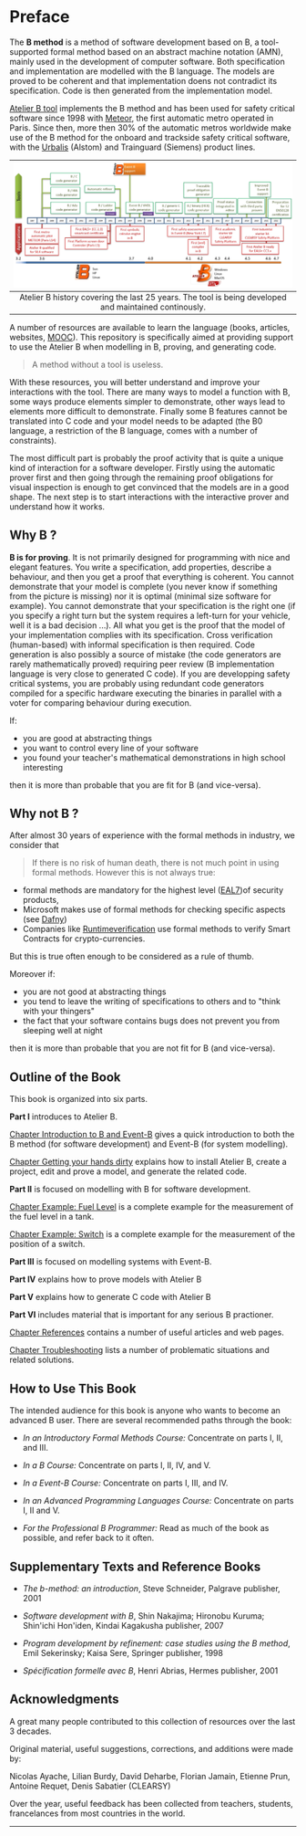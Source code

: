 # Preface

The **B method** is a method of software development based on B, a tool-supported formal method based on an abstract machine notation (AMN), mainly used in the development of computer software. Both specification and implementation are modelled with the B language. The models are proved to be coherent and that implementation doens not contradict its specification. Code is then generated from the implementation model.

[Atelier B tool](https://www.atelierb.eu/en/) implements the B method and has been used for safety critical software since 1998 with [Meteor](https://en.wikipedia.org/wiki/Paris_M%C3%A9tro_Line_14), the first automatic metro operated in Paris. Since then, more then 30% of the automatic metros worldwide make use of the B method for the onboard and trackside safety critical software, with the [Urbalis](https://www.clearsy.com/en/references/urbalis-evolution/) (Alstom) and Trainguard (Siemens) product lines. 

| <img src="images/atb-history.jpg"> |
|:--:|
| Atelier B history covering the last 25 years. The tool is being developed and maintained continously. |

A number of resources are available to learn the language (books, articles, websites, [MOOC](https://mooc.imd.ufrn.br/course/the-b-method)).
This repository is specifically aimed at providing support to use the Atelier B when modelling in B, proving, and generating code. 

> A method without a tool is useless.

With these resources, you will better understand and improve your interactions with the tool. There are many ways to model a function with B, some ways produce elements simpler to demonstrate, other ways lead to elements more difficult to demonstrate. Finally some B features cannot be translated into C code and your model needs to be adapted (the B0 language, a restriction of the B language, comes with a number of constraints).

The most difficult part is probably the proof activity that is quite a unique kind of interaction for a software developer. Firstly using the automatic prover first and then going through the remaining proof obligations for visual inspection is enough to get convinced that the models are in a good shape. The next step is to start interactions with the interactive prover and understand how it works. 

## Why B ? 

**B is for proving**. It is not primarily designed for programming with nice and elegant features. You write a specification, add properties, describe a behaviour, and then you get a proof that everything is coherent. You cannot demonstrate that your model is complete (you never know if something from the picture is missing) nor it is optimal (minimal size software for example). You cannot demonstrate that your specification is the right one (if you specify a right turn but the system requires a left-turn for your vehicle, well it is a bad decision ...). All what you get is the proof that the model of your implementation complies with its specification. Cross verification (human-based) with informal specification is then required. Code generation is also possibly a source of mistake (the code generators are rarely mathematically proved) requiring peer review (B implementation language is very close to generated C code). If you are developping safety critical systems, you are probably using redundant code generators compiled for a specific hardware executing the binaries in parallel with a voter for comparing behaviour during execution.

If:
- you are good at abstracting things
- you want to control every line of your software
- you found your teacher's mathematical demonstrations in high school interesting

then it is more than probable that you are fit for B (and vice-versa).

## Why not B ? 

After almost 30 years of experience with the formal methods in industry, we consider that
> If there is no risk of human death, there is not much point in using formal methods. 
However this is not always true: 
- formal methods are mandatory for the highest level ([EAL7](https://en.wikipedia.org/wiki/Evaluation_Assurance_Level#EAL7:_Formally_Verified_Design_and_Tested))of security products, 
- Microsoft makes use of formal methods for checking specific aspects (see [Dafny](https://www.microsoft.com/en-us/research/publication/getting-started-dafny-guide/))
- Companies like [Runtimeverification](https://runtimeverification.com/) use formal methods to verify Smart Contracts for crypto-currencies.

But this is true often enough to be considered as a rule of thumb.

Moreover if:
- you are not good at abstracting things
- you tend to leave the writing of specifications to others and to "think with your thingers"
- the fact that your software contains bugs does not prevent you from sleeping well at night

then it is more than probable that you are not fit for B (and vice-versa).


## Outline of the Book

This book is organized into six parts.

**Part I** introduces to Atelier B.

[Chapter Introduction to B and Event-B](docs/01-intro-b-event-b.md) gives a quick introduction to both the B method (for software development) and Event-B (for system modelling).

[Chapter Getting your hands dirty](docs/02-getting-your-hands-dirty.md) explains how to install Atelier B, create a project, edit and prove a model, and generate the related code.

**Part II** is focused on modelling with B for software development.

[Chapter Example: Fuel Level](docs/fuel-level.md) is a complete example for the measurement of the fuel level in a tank.

[Chapter Example: Switch](docs/switch.md) is a complete example for the measurement of the position of a switch.

**Part III** is focused on modelling systems with Event-B.

**Part IV** explains how to prove models with Atelier B

**Part V** explains how to generate C code with Atelier B

**Part VI** includes material that is important for any serious B practioner.

[Chapter References](docs/references.md) contains a number of useful articles and web pages.

[Chapter Troubleshooting](docs/troubleshooting.md) lists a number of problematic situations and related solutions.



## How to Use This Book

The intended audience for this book is anyone who wants to become an advanced B user.
There are several recommended paths through the book:

*   *In an Introductory Formal Methods Course:* Concentrate on parts I, II, and III.

*   *In a B Course:* Concentrate on parts I, II, IV, and V.

*   *In a Event-B Course:* Concentrate on parts I, III, and IV.

*   *In an Advanced Programming Languages Course:* Concentrate on parts I, II and V.

*   *For the Professional B Programmer:* Read as much of the book as possible, and refer back to it often.

## Supplementary Texts and Reference Books

*  *The b-method: an introduction*, Steve Schneider, Palgrave publisher, 2001 

*  *Software development with B*, Shin Nakajima; Hironobu Kuruma; Shin'ichi Hon'iden, Kindai Kagakusha publisher, 2007

*  *Program development by refinement: case studies using the B method*, Emil Sekerinsky; Kaisa Sere, Springer publisher, 1998

*  *Spécification formelle avec B*, Henri Abrias, Hermes publisher, 2001

## Acknowledgments

A great many people contributed to this collection of resources over the last 3 decades.

Original material, useful suggestions, corrections, and additions were made by:

Nicolas Ayache, Lilian Burdy, David Deharbe, Florian Jamain, Etienne Prun, Antoine Requet, Denis Sabatier (CLEARSY)

Over the year, useful feedback has been collected from teachers, students, francelances from most countries in the world.


----------------------
